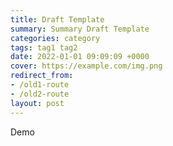 ```yaml
---
title: Draft Template
summary: Summary Draft Template
categories: category
tags: tag1 tag2
date: 2022-01-01 09:09:09 +0000
cover: https://example.com/img.png
redirect_from: 
- /old1-route
- /old2-route
layout: post
---
```


Demo